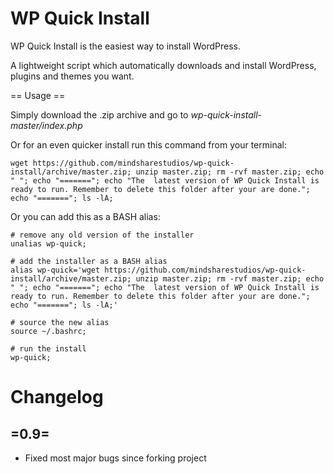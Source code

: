 WP Quick Install
================

WP Quick Install is the easiest way to install WordPress.

A lightweight script which automatically downloads and install WordPress, plugins and themes you want.

== Usage ==

Simply download the .zip archive and go to *wp-quick-install-master/index.php*

Or for an even quicker install run this command from your terminal:

```
wget https://github.com/mindsharestudios/wp-quick-install/archive/master.zip; unzip master.zip; rm -rvf master.zip; echo " "; echo "======="; echo "The  latest version of WP Quick Install is ready to run. Remember to delete this folder after your are done."; echo "======="; ls -lA;
```

Or you can add this as a BASH alias:

```
# remove any old version of the installer
unalias wp-quick;

# add the installer as a BASH alias
alias wp-quick='wget https://github.com/mindsharestudios/wp-quick-install/archive/master.zip; unzip master.zip; rm -rvf master.zip; echo " "; echo "======="; echo "The  latest version of WP Quick Install is ready to run. Remember to delete this folder after your are done."; echo "======="; ls -lA;'

# source the new alias
source ~/.bashrc;

# run the install
wp-quick;

```

Changelog
================

=0.9=
-----------

* Fixed most major bugs since forking project
